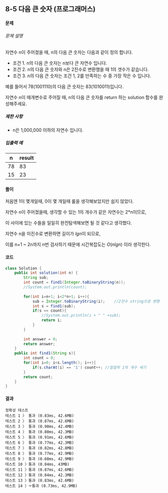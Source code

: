 ## 8-5 다음 큰 숫자 (프로그래머스)

#### 문제

###### 문제 설명

자연수 n이 주어졌을 때, n의 다음 큰 숫자는 다음과 같이 정의 합니다.

- 조건 1. n의 다음 큰 숫자는 n보다 큰 자연수 입니다.
- 조건 2. n의 다음 큰 숫자와 n은 2진수로 변환했을 때 1의 갯수가 같습니다.
- 조건 3. n의 다음 큰 숫자는 조건 1, 2를 만족하는 수 중 가장 작은 수 입니다.

예를 들어서 78(1001110)의 다음 큰 숫자는 83(1010011)입니다.

자연수 n이 매개변수로 주어질 때, n의 다음 큰 숫자를 return 하는 solution 함수를 완성해주세요.

##### 제한 사항

- n은 1,000,000 이하의 자연수 입니다.

##### 입출력 예

| n    | result |
| ---- | ------ |
| 78   | 83     |
| 15   | 23     |

#### 풀이

처음엔 1이 몇개일때, 0이 몇 개일때 룰을 생각해보았지만 쉽지 않았다.

자연수 n이 주어졌을때, 생각할 수 있는 1의 개수가 같은 자연수는 2*n이므로,

이 사이에 있는 수들을 일일히 완전탐색해보면 될 것 같다고 생각했다.

자연수 n을 이진수로 변환하면 길이가 $lgn$이 되므로, 

이를 n+1 ~ 2n까지 n번 검사하기 때문에 시간복잡도는 $O(nlgn)$ 이라 생각한다.

#### 코드

````java
class Solution {
    public int solution(int n) {
    	String sub;
    	int count = find1(Integer.toBinaryString(n));
    	//System.out.println(count);
    	
    	for(int i=n+1; i<2*n+1; i++){
    		sub = Integer.toBinaryString(i);	//2진수 string으로 변환
    		int s = find1(sub);
    		if(s == count){
    			//System.out.println(i + " " +sub);
    			return i;
    		}
    	}
    	
        int answer = 0;
        return answer;
    }
    public int find1(String s){
    	int count = 0;
    	for(int i=0; i<s.length(); i++){
    		if(s.charAt(i) == '1') count++;	//일일히 1의 개수 세기
    	}
    	return count;
    }
}
````

#### 결과

````
정확성 테스트
테스트 1 〉	통과 (0.83ms, 42.6MB)
테스트 2 〉	통과 (0.87ms, 42.6MB)
테스트 3 〉	통과 (0.90ms, 42.4MB)
테스트 4 〉	통과 (0.80ms, 42.3MB)
테스트 5 〉	통과 (0.91ms, 42.6MB)
테스트 6 〉	통과 (0.77ms, 42.3MB)
테스트 7 〉	통과 (0.82ms, 42.8MB)
테스트 8 〉	통과 (0.77ms, 42.9MB)
테스트 9 〉	통과 (0.60ms, 42.9MB)
테스트 10 〉통과 (0.84ms, 43MB)
테스트 11 〉통과 (0.87ms, 42.6MB)
테스트 12 〉통과 (0.84ms, 42.3MB)
테스트 13 〉통과 (0.83ms, 42.6MB)
테스트 14 〉ㅜ통과 (0.73ms, 42.9MB)
````